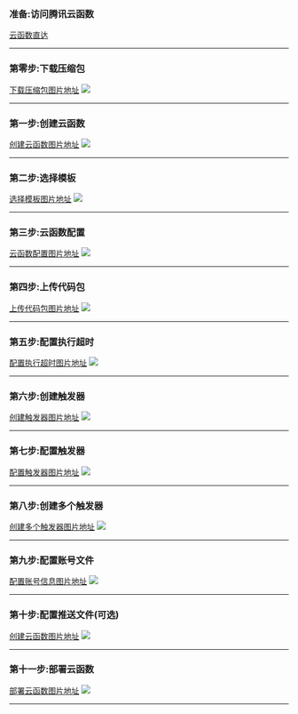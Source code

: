 ### 准备:访问腾讯云函数
[云函数直达](https://console.cloud.tencent.com/scf/list)

---

### 第零步:下载压缩包
[下载压缩包图片地址](https://z3.ax1x.com/2021/10/28/5qwnfg.png)
![](./0.png)

---

### 第一步:创建云函数
[创建云函数图片地址](https://z3.ax1x.com/2021/10/28/5qwAmt.png)
![](./1.png)

---

### 第二步:选择模板
[选择模板图片地址](https://z3.ax1x.com/2021/10/28/5qwVTf.png)
![](./2.png)

---

### 第三步:云函数配置
[云函数配置图片地址](https://z3.ax1x.com/2021/10/28/5qwE0P.png)
![](./3.png)

---

### 第四步:上传代码包
[上传代码包图片地址](https://z3.ax1x.com/2021/10/28/5qwFOI.png)
![](./4.png)

---

### 第五步:配置执行超时
[配置执行超时图片地址](https://z3.ax1x.com/2021/10/28/5qwek8.png)
![](./5.png)

---

### 第六步:创建触发器
[创建触发器图片地址](https://z3.ax1x.com/2021/10/28/5qwmtS.png)
![](./6.png)

---

### 第七步:配置触发器
[配置触发器图片地址](https://z3.ax1x.com/2021/10/28/5qwKpQ.png)
![](./7.png)

---

### 第八步:创建多个触发器
[创建多个触发器图片地址](https://z3.ax1x.com/2021/10/28/5qwMlj.png)
![](./8.png)

---

### 第九步:配置账号文件
[配置账号信息图片地址](https://z3.ax1x.com/2021/10/28/5qwQ6s.png)
![](./9.png)

---

### 第十步:配置推送文件(可选)
[创建云函数图片地址](https://z3.ax1x.com/2021/10/28/5qwlXn.png)
![](./10.png)

---

### 第十一步:部署云函数
[部署云函数图片地址](https://z3.ax1x.com/2021/10/28/5qw3mq.png)
![](./11.png)

---
